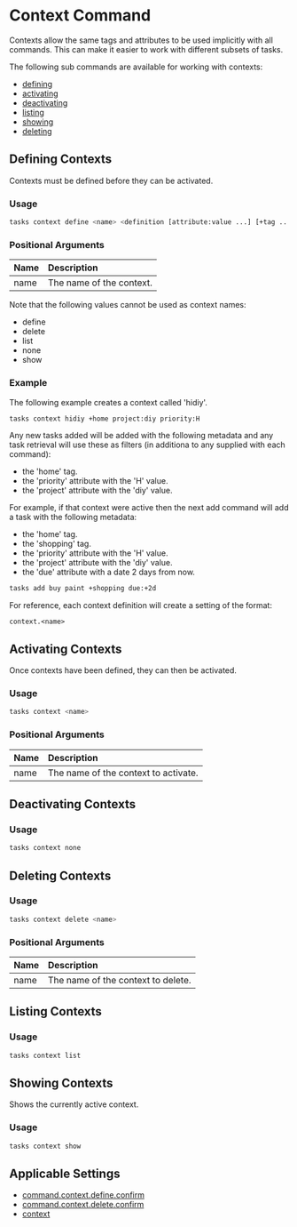 # Context Command

Contexts allow the same tags and attributes to be used implicitly with all commands.
This can make it easier to work with different subsets of tasks.

The following sub commands are available for working with contexts:

* [defining](#defining-contexts)
* [activating](#activating-contexts)
* [deactivating](#deactivating-contexts)
* [listing](#listing-contexts)
* [showing](#showing-contexts)
* [deleting](#deleting-contexts)

## Defining Contexts

Contexts must be defined before they can be activated.

### Usage

```bash
tasks context define <name> <definition [attribute:value ...] [+tag ...]>
```

### Positional Arguments

|Name     |Description             |
|:--------|:-----------------------|
|name     |The name of the context.|

Note that the following values cannot be used as context names:

* define
* delete
* list
* none
* show

### Example

The following example creates a context called 'hidiy'.

```bash
tasks context hidiy +home project:diy priority:H
```

Any new tasks added will be added with the following metadata and any task retrieval will use these as filters (in additiona to any supplied with each command):

* the 'home' tag.
* the 'priority' attribute with the 'H' value.
* the 'project' attribute with the 'diy' value.

For example, if that context were active then the next add command will add a task with the following metadata:

* the 'home' tag.
* the 'shopping' tag.
* the 'priority' attribute with the 'H' value.
* the 'project' attribute with the 'diy' value.
* the 'due' attribute with a date 2 days from now.

```bash
tasks add buy paint +shopping due:+2d
```

For reference, each context definition will create a setting of the format:

```text
context.<name>
```

## Activating Contexts

Once contexts have been defined, they can then be activated.

### Usage

```bash
tasks context <name>
```

### Positional Arguments

|Name     |Description                         |
|:--------|:-----------------------------------|
|name     |The name of the context to activate.|

## Deactivating Contexts

### Usage

```bash
tasks context none
```

## Deleting Contexts

### Usage

```bash
tasks context delete <name>
```

### Positional Arguments

|Name     |Description                       |
|:--------|:---------------------------------|
|name     |The name of the context to delete.|

## Listing Contexts

### Usage

```bash
tasks context list
```

## Showing Contexts

Shows the currently active context.

### Usage

```bash
tasks context show
```

## Applicable Settings

* [command.context.define.confirm](settings.md#commandcontextdefineconfirm)
* [command.context.delete.confirm](settings.md#commandcontextdeleteconfirm)
* [context](settings.md#context)
